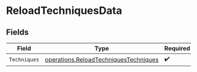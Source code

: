 # ReloadTechniquesData


## Fields

| Field                                                                                          | Type                                                                                           | Required                                                                                       | Description                                                                                    |
| ---------------------------------------------------------------------------------------------- | ---------------------------------------------------------------------------------------------- | ---------------------------------------------------------------------------------------------- | ---------------------------------------------------------------------------------------------- |
| `Techniques`                                                                                   | [operations.ReloadTechniquesTechniques](../../models/operations/reloadtechniquestechniques.md) | :heavy_check_mark:                                                                             | N/A                                                                                            |
